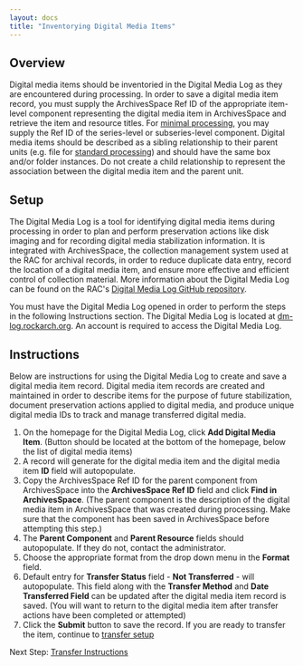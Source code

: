 ```yaml
---
layout: docs
title: "Inventorying Digital Media Items"
---
```


## Overview

Digital media items should be inventoried in the Digital Media Log as they are encountered during processing. In order to save a digital media item record, you must supply the ArchivesSpace Ref ID of the appropriate item-level component representing the digital media item in ArchivesSpace and retrieve the item and resource titles. For [minimal processing](processing-manual/#processing-levels), you may supply the Ref ID of the series-level or subseries-level component. Digital media items should be described as a sibling relationship to their parent units (e.g. file for [standard processing](processing-manual/#processing-levels)) and should have the same box and/or folder instances. Do not create a child relationship to represent the association between the digital media item and the parent unit.

## Setup

The Digital Media Log is a tool for identifying digital media items during processing in order to plan and perform preservation actions like disk imaging and for recording digital media stabilization information. It is integrated with ArchivesSpace, the collection management system used at the RAC for archival records, in order to reduce duplicate data entry, record the location of a digital media item, and ensure more effective and efficient control of collection material. More information about the Digital Media Log can be found on the RAC's [Digital Media Log GitHub repository](https://github.com/RockefellerArchiveCenter/dm_log).

You must have the Digital Media Log opened in order to perform the steps in the following Instructions section. The Digital Media Log is located at [dm-log.rockarch.org](http://dm-log.rockarch.org/). An account is required to access the Digital Media Log.

## Instructions

Below are instructions for using the Digital Media Log to create and save a digital media item record. Digital media item records are created and maintained in order to describe items for the purpose of future stabilization, document preservation actions applied to digital media, and produce unique digital media IDs to track and manage transferred digital media.  

1.  On the homepage for the Digital Media Log, click **Add Digital Media Item**. (Button should be located at the bottom of the homepage, below the list of digital media items)
2.  A record will generate for the digital media item and the digital media item **ID** field will autopopulate.
3.  Copy the ArchivesSpace Ref ID for the parent component from ArchivesSpace into the **ArchivesSpace Ref ID** field and click **Find in ArchivesSpace**. (The parent component is the description of the digital media item in ArchivesSpace that was created during processing. Make sure that the component has been saved in ArchivesSpace before attempting this step.)
4.  The **Parent Component** and **Parent Resource** fields should autopopulate. If they do not, contact the administrator.
5.  Choose the appropriate format from the drop down menu in the **Format** field.
6.  Default entry for **Transfer Status** field - **Not Transferred** - will autopopulate. This field along with the **Transfer Method** and **Date Transferred Field** can be updated after the digital media item record is saved. (You will want to return to the digital media item after transfer actions have been completed or attempted)
7. Click the **Submit** button to save the record. If you are ready to transfer the item, continue to [transfer setup](transfer-instructions#transfer-overview-&-setup)

Next Step: [Transfer Instructions](transfer-instructions)
